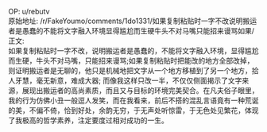 
OP: u/rebutv  
原始地址: /r/FakeYoumo/comments/1do1331/如果复制粘贴时一字不改说明搬运者是愚蠢的不能将文字融入环境显得尴尬而生硬牛头不对马嘴只能招来谩骂如果/  
正文:  
如果复制粘贴时一字不改，说明搬运者是愚蠢的，不能将文字融入环境，显得尴尬而生硬，牛头不对马嘴，只能招来谩骂;如果复制粘贴时把能改的地方全部改掉，则证明搬运者是无聊的，他只是机械地把文字从一个地方移植到了另一个地方，拾人牙慧，毫无新意，难成大器;
而像我这样只改一半，不仅仅侧面揭示了文字来源，展现出搬运者的高尚素质，而且又与目标的环境完美契合。在凡夫俗子眼里，我的行为仿佛小丑一般逗人发笑，而在我看来，前后不搭的混乱言语竟有一种荒诞的美，不偏不倚，恰到好处，余韵无穷，于无声处听惊雷，于无色处见繁花，体现了我极高的哲学素养，注定要度过相对成功的一生。  

